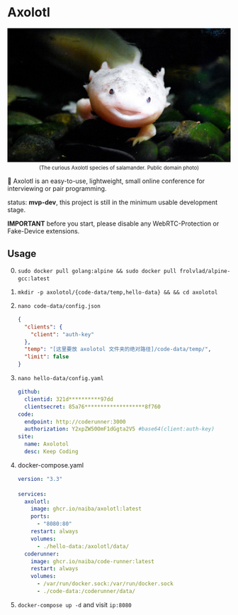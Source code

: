 # Axolotl

<p align="center">
<img width="555rem" src="app/frontend/public/axolotl.jpg">
<br>
<small>(The curious Axolotl species of salamander. Public domain photo)</small>
</p>

:wave: Axolotl is an easy-to-use, lightweight, small online conference for interviewing or pair programming.

status: **mvp-dev**, this project is still in the minimum usable development stage.

**IMPORTANT** before you start, please disable any WebRTC-Protection or Fake-Device extensions.

## Usage

0. `sudo docker pull golang:alpine && sudo docker pull frolvlad/alpine-gcc:latest`

1. `mkdir -p axolotol/{code-data/temp,hello-data} && && cd axolotol`

2. `nano code-data/config.json`

   ```json
   {
     "clients": {
       "client": "auth-key"
     },
     "temp": "[这里要放 axolotol 文件夹的绝对路径]/code-data/temp/",
     "limit": false
   }
   ```

3. `nano hello-data/config.yaml`

   ```yaml
   github:
     clientid: 321d**********97dd
     clientsecret: 85a76*******************8f760
   code:
     endpoint: http://coderunner:3000
     authorization: Y2xpZW50OmF1dGgta2V5 #base64(client:auth-key)
   site:
     name: Axolotol
     desc: Keep Coding
   ```

4. docker-compose.yaml

   ```yaml
   version: "3.3"

   services:
     axolotl:
       image: ghcr.io/naiba/axolotl:latest
       ports:
         - "8080:80"
       restart: always
       volumes:
         - ./hello-data:/axolotl/data/
     coderunner:
       image: ghcr.io/naiba/code-runner:latest
       restart: always
       volumes:
         - /var/run/docker.sock:/var/run/docker.sock
         - ./code-data:/coderunner/data/
   ```

5. `docker-compose up -d` and visit `ip:8080`
